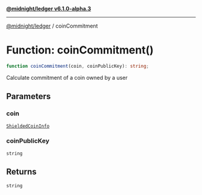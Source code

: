 [**@midnight/ledger v6.1.0-alpha.3**](../README.md)

***

[@midnight/ledger](../globals.md) / coinCommitment

# Function: coinCommitment()

```ts
function coinCommitment(coin, coinPublicKey): string;
```

Calculate commitment of a coin owned by a user

## Parameters

### coin

[`ShieldedCoinInfo`](../type-aliases/ShieldedCoinInfo.md)

### coinPublicKey

`string`

## Returns

`string`
